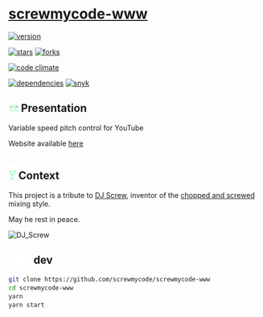 # [screwmycode-www](https://github.com/screwmycode/screwmycode-www)

[![version](https://img.shields.io/github/v/release/screwmycode/screwmycode-www)](#-screwmycode)

[![stars](https://img.shields.io/github/stars/screwmycode/screwmycode-www)](#-screwmycode)
[![forks](https://img.shields.io/github/forks/screwmycode/screwmycode-www)](#-screwmycode)

[![code climate](https://api.codeclimate.com/v1/badges/43b9b1c5b6357b7a10fa/maintainability)](#-screwmycode)

[![dependencies](https://img.shields.io/david/screwmycode/screwmycode-www)](#-screwmycode)
[![snyk](https://img.shields.io/snyk/vulnerabilities/github/screwmycode/screwmycode-www)](#-screwmycode)

## <img width="20px" src="src/components/icons/SCRW_KSET.svg" /> Presentation

Variable speed pitch control for YouTube

Website available [here](https://screwmycode.in/)

## <img width="15px" src="src/components/icons/SCRW_CHAMP.svg" /> Context

This project is a tribute to [DJ Screw](https://en.wikipedia.org/wiki/DJ_Screw),
inventor of the
[chopped and screwed](https://en.wikipedia.org/wiki/Chopped_and_screwed) mixing style.

May he rest in peace.

![DJ_Screw](https://upload.wikimedia.org/wikipedia/en/7/7d/DJ_Screw.jpeg)

## <img height="15px" src="src/components/icons/SCRW_SHARE_TXT.svg" /> dev

```bash
git clone https://github.com/screwmycode/screwmycode-www
cd screwmycode-www
yarn
yarn start
```
